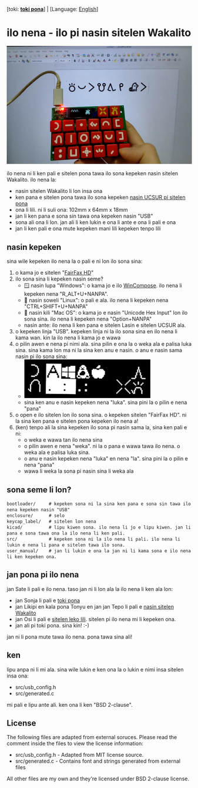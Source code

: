 [toki: **[toki pona](README.MD)**] | [Language: [English](README-EN.MD)]

# ilo nena - ilo pi nasin sitelen Wakalito

![sitelen](./docs/sitelen_suli.png)

ilo nena ni li ken pali e sitelen pona tawa ilo sona kepeken nasin sitelen Wakalito. ilo nena la:

* nasin sitelen Wakalito li lon insa ona
* ken pana e sitelen pona tawa ilo sona kepeken [nasin UCSUR pi sitelen pona](https://www.kreativekorp.com/ucsur/charts/sitelen.html)
* ona li lili. ni li suli ona: 102mm x 64mm x 18mm
* jan li ken pana e sona sin tawa ona kepeken nasin "USB"
* sona ali ona li lon. jan ali li ken lukin e ona li ante e ona li pali e ona
* jan li ken pali e ona mute kepeken mani lili kepeken tenpo lili

## nasin kepeken

sina wile kepeken ilo nena la o pali e ni lon ilo sona sina:

1. o kama jo e sitelen "[FairFax HD](https://www.kreativekorp.com/software/fonts/fairfaxhd/)"
2. ilo sona sina li kepeken nasin seme?
	* 🪟 nasin lupa "Windows": o kama jo e ilo [WinCompose](https://github.com/ell1010/wincompose). ilo nena li kepeken nena "R_ALT+U+NANPA".
	* 🐧 nasin soweli "Linux": o pali e ala. ilo nena li kepeken nena "CTRL+SHIFT+U+NANPA"
	* 🍎 nasin kili "Mac OS": o kama jo e nasin "Unicode Hex Input" lon ilo sona sina. ilo nena li kepeken nena "Option+NANPA"
	* nasin ante: ilo nena li ken pana e sitelen Lasin e sitelen UCSUR ala.
3. o kepeken linja "USB". kepeken linja ni la ilo sona sina en ilo nena li kama wan. kin la ilo nena li kama jo e wawa
4. o pilin awen e nena pi nimi ala. sina pilin e ona la o weka ala e palisa luka sina. sina kama lon ma ni la sina ken anu e nasin. o anu e nasin sama nasin pi ilo sona sina:
	* ![ma anu](docs/ma_anu.png)
	* sina ken anu e nasin kepeken nena "luka". sina pini la o pilin e nena "pana"
5. o open e ilo sitelen lon ilo sona sina. o kepeken sitelen "FairFax HD". ni la sina ken pana e sitelen pona kepeken ilo nena a!
6. (ken) tenpo ali la sina kepeken ilo sona pi nasin sama la, sina ken pali e ni:
	* o weka e wawa tan ilo nena sina
	* o pilin awen e nena "weka". ni la o pana e wawa tawa ilo nena. o weka ala e palisa luka sina.
	* o anu e nasin kepeken nena "luka" en nena "la". sina pini la o pilin e nena "pana"
	* wawa li weka la sona pi nasin sina li weka ala

## sona seme li lon?

```
bootloader/     # kepeken sona ni la sina ken pana e sona sin tawa ilo nena kepeken nasin "USB"
enclosure/      # selo
keycap_label/   # sitelen lon nena
kicad/          # lipu kiwen sona. ilo nena li jo e lipu kiwen. jan li pana e sona tawa ona la ilo nena li ken pali.
src/            # kepeken sona ni la ilo nena li pali. ilo nena li lukin e nena li pana e sitelen tawa ilo sona.
user_manual/    # jan li lukin e ona la jan ni li kama sona e ilo nena li ken kepeken ona.
```

## jan pona pi ilo nena

jan Sate li pali e ilo nena. taso jan ni li lon ala la ilo nena li ken ala lon:

* jan Sonja li pali e [toki pona](https://en.wikipedia.org/wiki/Toki_Pona)
* jan Likipi en kala pona Tonyu en jan jan Tepo li pali e [nasin sitelen Wakalito](https://sona.pona.la/wiki/Wakalito)
* jan Osi li pali e [sitelen leko lili](https://toki.pona.billsmugs.com/lipu-tenpo/2022-05-15-sitelen_pona/). sitelen pi ilo nena mi li kepeken ona.
* jan ali pi toki pona. sina kin! :-)

jan ni li pona mute tawa ilo nena. pona tawa sina ali!

## ken

lipu anpa ni li mi ala. sina wile lukin e ken ona la o lukin e nimi insa sitelen insa ona:

* src/usb_config.h
* src/generated.c

mi pali e lipu ante ali. ken ona li ken "BSD 2-clause".

## License

The following files are adapted from external soruces. Please read the comment inside the files to view the license information:

* src/usb_config.h - Adapted from MIT license source.
* src/generated.c - Contains font and strings generated from external files

All other files are my own and they're licensed under BSD 2-clause license.
